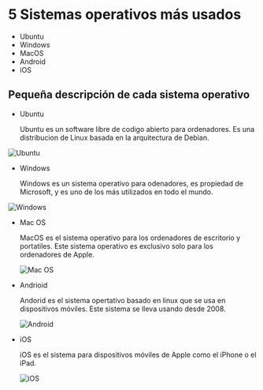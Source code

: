 # 5 Sistemas operativos más usados 

  - Ubuntu
  - Windows
  - MacOS 
  - Android
  - iOS
  
 ## Pequeña descripción de cada sistema operativo 
 - Ubuntu
 
     Ubuntu es un software libre de codigo abierto para ordenadores. Es una distribucion de Linux basada en la arquitectura de Debian. 
     
     
 ![Ubuntu](https://revistadigital.inesem.es/informatica-y-tics/wp-content/blogs.dir/9/files/2015/03/ubuntu-INESEM-331x249-custom.jpg)
 
 - Windows 
 
      Windows es un sistema operativo para odenadores, es propiedad de Microsoft, y es uno de los más utilizados en todo el mundo. 
    
 
 ![Windows](https://upload.wikimedia.org/wikipedia/commons/thumb/5/5f/Windows_logo_-_2012.svg/200px-Windows_logo_-_2012.svg.png)
 
 - Mac OS 
 
     MacOS es el sistema operativo para los ordenadores de escritorio y portatiles. Este sistema operativo es exclusivo solo para los ordenadores de Apple. 
     
     ![Mac OS](https://upload.wikimedia.org/wikipedia/commons/2/22/MacOS_logo_%282017%29.svg)
     
  - Andrioid 
  
      Andorid es el sistema opertativo basado en linux que se usa en dispositivos móviles. Este sistema se lleva usando desde 2008. 
      
      ![Android](https://upload.wikimedia.org/wikipedia/commons/8/82/Android_logo_2019.svg)
      
      
   - iOS 
     
       iOS es el sistema para dispositivos móviles de Apple como el iPhone o el iPad. 
       
       
       ![iOS](https://upload.wikimedia.org/wikipedia/commons/c/ca/IOS_logo.svg)
